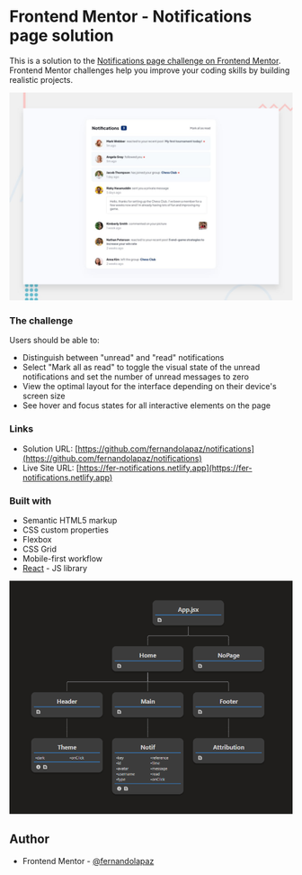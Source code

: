 # Frontend Mentor - Notifications page solution

This is a solution to the [Notifications page challenge on Frontend Mentor](https://www.frontendmentor.io/challenges/notifications-page-DqK5QAmKbC). Frontend Mentor challenges help you improve your coding skills by building realistic projects.

![](design/desktop-preview.jpg)

### The challenge

Users should be able to:

- Distinguish between "unread" and "read" notifications
- Select "Mark all as read" to toggle the visual state of the unread notifications and set the number of unread messages to zero
- View the optimal layout for the interface depending on their device's screen size
- See hover and focus states for all interactive elements on the page

### Links

- Solution URL: [https://github.com/fernandolapaz/notifications](https://github.com/fernandolapaz/notifications)
- Live Site URL: [https://fer-notifications.netlify.app](https://fer-notifications.netlify.app)

### Built with

- Semantic HTML5 markup
- CSS custom properties
- Flexbox
- CSS Grid
- Mobile-first workflow
- [React](https://reactjs.org/) - JS library

![](design/react-tree.png)

## Author

- Frontend Mentor - [@fernandolapaz](https://www.frontendmentor.io/profile/fernandolapaz)
